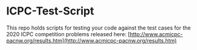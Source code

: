 # ICPC-Test-Script

This repo holds scripts for testing your code against the test cases for the 2020 ICPC competition problems released here: [http://www.acmicpc-pacnw.org/results.htm](http://www.acmicpc-pacnw.org/results.htm)